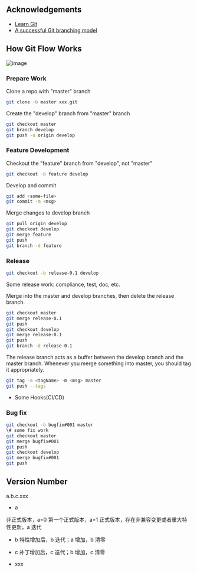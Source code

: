 
## Acknowledgements

- [Learn Git](https://www.atlassian.com/git/workflows#!workflow-gitflow)
- [A successful Git branching model](https://nvie.com/posts/a-successful-git-branching-model)

## How Git Flow Works

![image](https://blog.didispace.com/content/images/posts/gitflow-info-5.png)

  

### Prepare Work

Clone a repo with "master" branch
```bash
git clone -b master xxx.git
```

Create the "develop" branch from "master" branch
```bash
git checkout master
git branch develop
git push -u origin develop
```

### Feature Development

Checkout the "feature" branch from "develop", not "master"
```bash
git checkout -b feature develop
```

Develop and commit
```bash
git add <some-file>
git commit -m <msg>
```

Merge changes to develop branch
```bash
git pull origin develop
git checkout develop
git merge feature
git push
git branch -d feature
```

### Release

```bash
git checkout -b release-0.1 develop
```
Some release work: compliance, test, doc, etc.

Merge into the master and develop branches, then delete the release branch.
```bash
git checkout master
git merge release-0.1
git push
git checkout develop
git merge release-0.1
git push
git branch -d release-0.1
```
The release branch acts as a buffer between the develop branch and the master branch. Whenever you merge something into master, you should tag it appropriately.

```bash
git tag -a <tagName> -m <msg> master
git push --tags
```
- Some Hooks(CI/CD)

### Bug fix
```bash
git checkout -b bugfix#001 master
\# some fix work
git checkout master
git merge bugfix#001
git push
git checkout develop
git merge bugfix#001
git push
```


## Version Number
a.b.c.xxx
- a

非正式版本，a=0
第一个正式版本，a=1
正式版本，存在非兼容变更或者重大特性更新，a 迭代

- b
特性增加后，b 迭代；a 增加，b 清零

- c
补丁增加后，c 迭代；b 增加，c 清零

- xxx